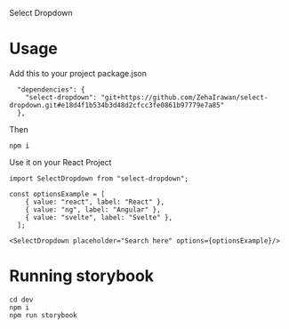Select Dropdown

# Usage

Add this to your project package.json

```
  "dependencies": {
    "select-dropdown": "git+https://github.com/ZehaIrawan/select-dropdown.git#e18d4f1b534b3d48d2cfcc3fe0861b97779e7a85"
  },
```

Then

```
npm i
```

Use it on your React Project

```
import SelectDropdown from "select-dropdown";

const optionsExample = [
    { value: "react", label: "React" },
    { value: "ng", label: "Angular" },
    { value: "svelte", label: "Svelte" },
  ];

<SelectDropdown placeholder="Search here" options={optionsExample}/>
```

# Running storybook

```
cd dev
npm i
npm run storybook
```
